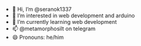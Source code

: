 - 👋 Hi, I’m @seranok1337
- 👀 I’m interested in web development and arduino
- 🌱 I’m currently learning web development
- 📫 @metamorphosilt on telegram
- 😄 Pronouns: he/him


